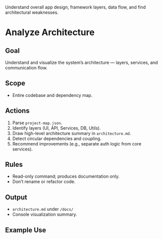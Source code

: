 Understand overall app design, framework layers, data flow, and find architectural weaknesses.

# Analyze Architecture

## Goal
Understand and visualize the system’s architecture — layers, services, and communication flow.

## Scope
- Entire codebase and dependency map.

## Actions
1. Parse `project-map.json`.
2. Identify layers (UI, API, Services, DB, Utils).
3. Draw high-level architecture summary in `architecture.md`.
4. Detect circular dependencies and coupling.
5. Recommend improvements (e.g., separate auth logic from core services).

## Rules
- Read-only command; produces documentation only.
- Don’t rename or refactor code.

## Output
- `architecture.md` under `/docs/`
- Console visualization summary.

## Example Use
